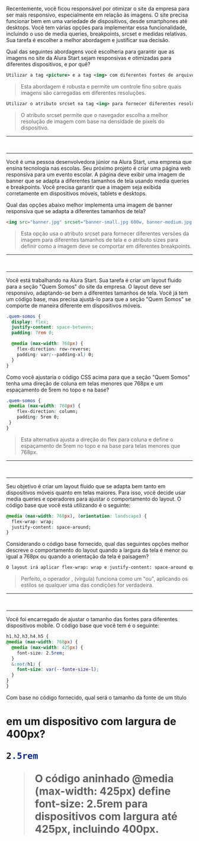 Recentemente, você ficou responsável por otimizar o site da empresa para ser mais responsivo, especialmente em relação às imagens. O site precisa funcionar bem em uma variedade de dispositivos, desde smartphones até desktops. Você tem várias opções para implementar essa funcionalidade, incluindo o uso de media queries, breakpoints, srcset e medidas relativas. Sua tarefa é escolher a melhor abordagem e justificar sua decisão.

Qual das seguintes abordagens você escolheria para garantir que as imagens no site da Alura Start sejam responsivas e otimizadas para diferentes dispositivos, e por quê?

```xml
Utilizar a tag <picture> e a tag <img> com diferentes fontes de arquivo de imagem.
```
> Esta abordagem é robusta e permite um controle fino sobre quais imagens são carregadas em diferentes resoluções.

```xml
Utilizar o atributo srcset na tag <img> para fornecer diferentes resoluções da mesma imagem.
```
> O atributo srcset permite que o navegador escolha a melhor resolução de imagem com base na densidade de pixels do dispositivo.

---
<br>

---

Você é uma pessoa desenvolvedora júnior na Alura Start, uma empresa que ensina tecnologia nas escolas. Seu próximo projeto é criar uma página web responsiva para um evento escolar. A página deve exibir uma imagem de banner que se adapta a diferentes tamanhos de tela usando media queries e breakpoints. Você precisa garantir que a imagem seja exibida corretamente em dispositivos móveis, tablets e desktops.

Qual das opções abaixo melhor implementa uma imagem de banner responsiva que se adapta a diferentes tamanhos de tela?

```html
<img src="banner.jpg" srcset="banner-small.jpg 600w, banner-medium.jpg 1200w, banner-large.jpg 1800w" sizes="(max-width: 600px) 100vw, (max-width: 1200px) 50vw, 33vw">
```
> Esta opção usa o atributo srcset para fornecer diferentes versões da imagem para diferentes tamanhos de tela e o atributo sizes para definir como a imagem deve se comportar em diferentes breakpoints.

---
<br>

---

Você está trabalhando na Alura Start. Sua tarefa é criar um layout fluido para a seção "Quem Somos" do site da empresa. O layout deve ser responsivo, adaptando-se bem a diferentes tamanhos de tela. Você já tem um código base, mas precisa ajustá-lo para que a seção "Quem Somos" se comporte de maneira diferente em dispositivos móveis.

```css
.quem-somos {
  display: flex;
  justify-content: space-between;
  padding: 7rem 0;

  @media (max-width: 768px) {
    flex-direction: row-reverse;
    padding: var(--padding-xl) 0;
  }
}
```

Como você ajustaria o código CSS acima para que a seção "Quem Somos" tenha uma direção de coluna em telas menores que 768px e um espaçamento de 5rem no topo e na base?

```css
.quem-somos {
 @media (max-width: 768px) {
    flex-direction: column;
    padding: 5rem 0;
 }
}
```
> Esta alternativa ajusta a direção do flex para coluna e define o espaçamento de 5rem no topo e na base para telas menores que 768px.

---
<br>

---

Seu objetivo é criar um layout fluido que se adapta bem tanto em dispositivos móveis quanto em telas maiores. Para isso, você decide usar media queries e operadores para ajustar o comportamento do layout. O código base que você está utilizando é o seguinte:

```css
@media (max-width: 768px), (orientation: landscape) {
  flex-wrap: wrap;
  justify-content: space-around;
}
```
Considerando o código base fornecido, qual das seguintes opções melhor descreve o comportamento do layout quando a largura da tela é menor ou igual a 768px ou quando a orientação da tela é paisagem?

```xml
O layout irá aplicar flex-wrap: wrap e justify-content: space-around quando a largura da tela for menor ou igual a 768px ou quando a orientação da tela for paisagem.
```
> Perfeito, o operador , (vírgula) funciona como um "ou", aplicando os estilos se qualquer uma das condições for verdadeira.

---
<br>

---

Você foi encarregado de ajustar o tamanho das fontes para diferentes dispositivos mobile. O código base que você tem é o seguinte:

```css
h1,h2,h3,h4,h5 {
@media (max-width: 768px) {
  @media (max-width: 425px) {
    font-size: 2.5rem;
  }
  &:not(h1) {
    font-size: var(--fonte-size-l);
  }
}
}
```

Com base no código fornecido, qual será o tamanho da fonte de um título <h1> em um dispositivo com largura de 400px?

```css
2.5rem
```
> O código aninhado @media (max-width: 425px) define font-size: 2.5rem para dispositivos com largura até 425px, incluindo 400px.